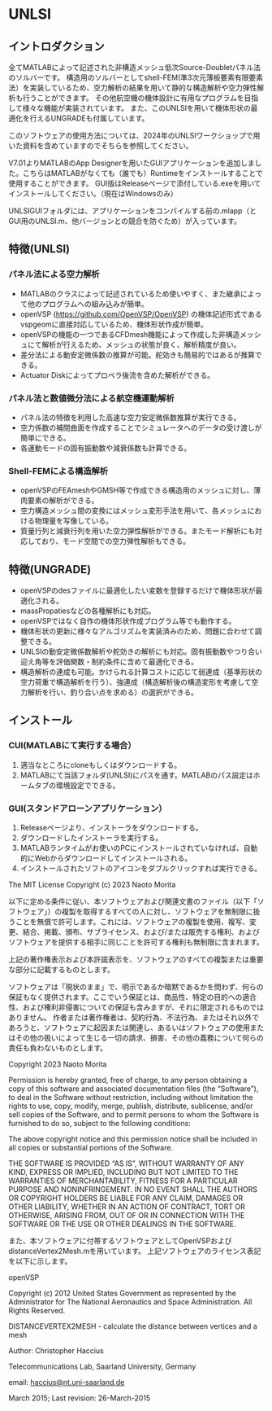 # UNLSI
## イントロダクション
全てMATLABによって記述された非構造メッシュ低次Source-Doubletパネル法のソルバーです。 
構造用のソルバーとしてshell-FEM(準3次元薄板要素有限要素法）を実装しているため、空力解析の結果を用いて静的な構造解析や空力弾性解析も行うことができます。
その他航空機の機体設計に有用なプログラムを目指して様々な機能が実装されています。
また、このUNLSIを用いて機体形状の最適化を行えるUNGRADEも付属しています。

このソフトウェアの使用方法については、2024年のUNLSIワークショップで用いた資料を含めていますのでそちらを参照してください。

V7.01よりMATLABのApp Designerを用いたGUIアプリケーションを追加しました。こちらはMATLABがなくても（誰でも）Runtimeをインストールすることで使用することができます。
GUI版はReleaseページで添付している.exeを用いてインストールしてください。（現在はWindowsのみ）

UNLSIGUIフォルダには、アプリケーションをコンパイルする前の.mlapp（とGUI用のUNLSI.m、他バージョンとの競合を防ぐため）が入っています。

## 特徴(UNLSI)
### パネル法による空力解析
- MATLABのクラスによって記述されているため使いやすく、また継承によって他のプログラムへの組み込みが簡単。
- openVSP (https://github.com/OpenVSP/OpenVSP) の機体記述形式であるvspgeomに直接対応しているため、機体形状作成が簡単。
- openVSPの機能の一つであるCFDmesh機能によって作成した非構造メッシュにて解析が行えるため、メッシュの状態が良く、解析精度が良い。
- 差分法による動安定微係数の推算が可能。舵効きも簡易的ではあるが推算できる。
- Actuator Diskによってプロペラ後流を含めた解析ができる。
### パネル法と数値微分法による航空機運動解析
- パネル法の特徴を利用した高速な空力安定微係数推算が実行できる。
- 空力係数の補間曲面を作成することでシミュレータへのデータの受け渡しが簡単にできる。
- 各運動モードの固有振動数や減衰係数も計算できる。
### Shell-FEMによる構造解析
- openVSPのFEAmeshやGMSH等で作成できる構造用のメッシュに対し、薄肉要素の解析ができる。
- 空力構造メッシュ間の変換にはメッシュ変形手法を用いて、各メッシュにおける物理量を写像している。
- 質量行列と減衰行列を用いた空力弾性解析ができる。またモード解析にも対応しており、モード空間での空力弾性解析もできる。
  
## 特徴(UNGRADE)
- openVSPのdesファイルに最適化したい変数を登録するだけで機体形状が最適化される。
- massPropatiesなどの各種解析にも対応。
- openVSPではなく自作の機体形状作成プログラム等でも動作する。
- 機体形状の更新に様々なアルゴリズムを実装済みのため、問題に合わせて調整できる。
- UNLSIの動安定微係数解析や舵効きの解析にも対応。固有振動数やつり合い迎え角等を評価関数・制約条件に含めて最適化できる。
- 構造解析の連成も可能。かけられる計算コストに応じて弱連成（基準形状の空力荷重で構造解析を行う）、強連成（構造解析後の構造変形を考慮して空力解析を行い、釣り合い点を求める）の選択ができる。

## インストール
### CUI(MATLABにて実行する場合）
1. 適当なところにcloneもしくはダウンロードする。
2. MATLABにて当該フォルダ(UNLSI)にパスを通す。MATLABのパス設定はホームタブの環境設定でできる。

### GUI(スタンドアローンアプリケーション）
1. Releaseページより、インストーラをダウンロードする。
2. ダウンロードしたインストーラを実行する。
3. MATLABランタイムがお使いのPCにインストールされていなければ、自動的にWebからダウンロードしてインストールされる。
4. インストールされたソフトのアイコンをダブルクリックすれば実行できる。

The MIT License
Copyright (c) 2023 Naoto Morita

以下に定める条件に従い、本ソフトウェアおよび関連文書のファイル（以下「ソフトウェア」）の複製を取得するすべての人に対し、ソフトウェアを無制限に扱うことを無償で許可します。これには、ソフトウェアの複製を使用、複写、変更、結合、掲載、頒布、サブライセンス、および/または販売する権利、およびソフトウェアを提供する相手に同じことを許可する権利も無制限に含まれます。

上記の著作権表示および本許諾表示を、ソフトウェアのすべての複製または重要な部分に記載するものとします。

ソフトウェアは「現状のまま」で、明示であるか暗黙であるかを問わず、何らの保証もなく提供されます。ここでいう保証とは、商品性、特定の目的への適合性、および権利非侵害についての保証も含みますが、それに限定されるものではありません。 作者または著作権者は、契約行為、不法行為、またはそれ以外であろうと、ソフトウェアに起因または関連し、あるいはソフトウェアの使用またはその他の扱いによって生じる一切の請求、損害、その他の義務について何らの責任も負わないものとします。


Copyright 2023 Naoto Morita

Permission is hereby granted, free of charge, to any person obtaining a copy of this software and associated documentation files (the “Software”), to deal in the Software without restriction, including without limitation the rights to use, copy, modify, merge, publish, distribute, sublicense, and/or sell copies of the Software, and to permit persons to whom the Software is furnished to do so, subject to the following conditions:

The above copyright notice and this permission notice shall be included in all copies or substantial portions of the Software.

THE SOFTWARE IS PROVIDED “AS IS”, WITHOUT WARRANTY OF ANY KIND, EXPRESS OR IMPLIED, INCLUDING BUT NOT LIMITED TO THE WARRANTIES OF MERCHANTABILITY, FITNESS FOR A PARTICULAR PURPOSE AND NONINFRINGEMENT. IN NO EVENT SHALL THE AUTHORS OR COPYRIGHT HOLDERS BE LIABLE FOR ANY CLAIM, DAMAGES OR OTHER LIABILITY, WHETHER IN AN ACTION OF CONTRACT, TORT OR OTHERWISE, ARISING FROM, OUT OF OR IN CONNECTION WITH THE SOFTWARE OR THE USE OR OTHER DEALINGS IN THE SOFTWARE.

また、本ソフトウェアに付帯するソフトウェアとしてOpenVSPおよびdistanceVertex2Mesh.mを用いています。
上記ソフトウェアのライセンス表記を以下に示します。

openVSP

Copyright (c) 2012 United States Government as represented by the Administrator for The National Aeronautics and Space Administration. All Rights Reserved.


DISTANCEVERTEX2MESH - calculate the distance between vertices and a mesh

Author: Christopher Haccius

Telecommunications Lab, Saarland University, Germany

email: haccius@nt.uni-saarland.de

March 2015; Last revision: 26-March-2015

